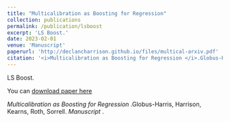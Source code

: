 ```yaml
---
title: "Multicalibration as Boosting for Regression"
collection: publications
permalink: /publication/lsboost
excerpt: 'LS Boost.'
date: 2023-02-01
venue: 'Manuscript'
paperurl: 'http://declancharrison.github.io/files/multical-arxiv.pdf'
citation: '<i>Multicalibration as Boosting for Regression </i>.Globus-Harris, Harrison, Kearns, Roth, Sorrell. <i>Manuscript </i>.'
---
```

LS Boost.

You can [download paper here](http://declancharrison.github.io/files/multical-arxiv.pdf)

<i>Multicalibration as Boosting for Regression </i>.Globus-Harris, Harrison, Kearns, Roth, Sorrell. <i>Manuscript </i>.

<!-- ---
title: "Paper Title Number 3"
collection: publications
permalink: /publication/2015-10-01-paper-title-number-3
excerpt: 'This paper is about the number 3. The number 4 is left for future work.'
date: 2015-10-01
venue: 'Journal 1'
paperurl: 'http://academicpages.github.io/files/paper3.pdf'
citation: 'Your Name, You. (2015). &quot;Paper Title Number 3.&quot; <i>Journal 1</i>. 1(3).'
---
This paper is about the number 3. The number 4 is left for future work.

[Download paper here](http://academicpages.github.io/files/paper3.pdf)

Recommended citation: Your Name, You. (2015). "Paper Title Number 3." <i>Journal 1</i>. 1(3). -->